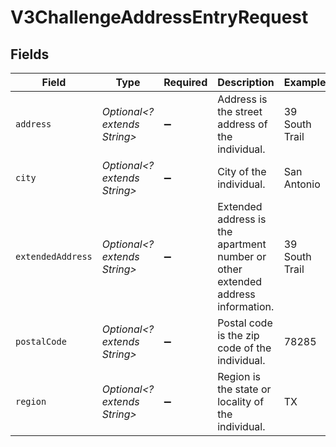 # V3ChallengeAddressEntryRequest


## Fields

| Field                                                                           | Type                                                                            | Required                                                                        | Description                                                                     | Example                                                                         |
| ------------------------------------------------------------------------------- | ------------------------------------------------------------------------------- | ------------------------------------------------------------------------------- | ------------------------------------------------------------------------------- | ------------------------------------------------------------------------------- |
| `address`                                                                       | *Optional<? extends String>*                                                    | :heavy_minus_sign:                                                              | Address is the street address of the individual.                                | 39 South Trail                                                                  |
| `city`                                                                          | *Optional<? extends String>*                                                    | :heavy_minus_sign:                                                              | City of the individual.                                                         | San Antonio                                                                     |
| `extendedAddress`                                                               | *Optional<? extends String>*                                                    | :heavy_minus_sign:                                                              | Extended address is the apartment number or other extended address information. | 39 South Trail                                                                  |
| `postalCode`                                                                    | *Optional<? extends String>*                                                    | :heavy_minus_sign:                                                              | Postal code is the zip code of the individual.                                  | 78285                                                                           |
| `region`                                                                        | *Optional<? extends String>*                                                    | :heavy_minus_sign:                                                              | Region is the state or locality of the individual.                              | TX                                                                              |